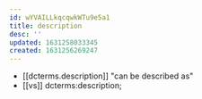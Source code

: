 ```yaml
---
id: wYVAILLkqcqwkWTu9e5a1
title: description
desc: ''
updated: 1631258033345
created: 1631256269247
---
```


- [[dcterms.description]] "can be described as"
- [[vs]] dcterms:description; 

